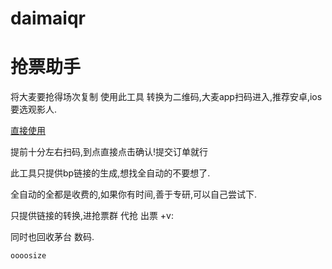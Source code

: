 # daimaiqr
# 抢票助手
将大麦要抢得场次复制 使用此工具 转换为二维码,大麦app扫码进入,推荐安卓,ios要选观影人.

[直接使用](https://daimaiqr.vercel.app/)

提前十分左右扫码,到点直接点击确认!提交订单就行

此工具只提供bp链接的生成,想找全自动的不要想了. 

全自动的全都是收费的,如果你有时间,善于专研,可以自己尝试下.

只提供链接的转换,进抢票群 代抢 出票 +v:

同时也回收茅台 数码.
```
oooosize
```

